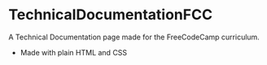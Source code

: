 # TechnicalDocumentationFCC
A Technical Documentation page made for the FreeCodeCamp curriculum.

- Made with plain HTML and CSS
